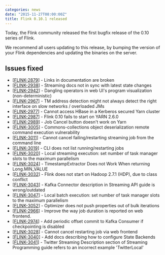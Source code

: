 ```yaml
---
categories: news
date: "2015-11-27T08:00:00Z"
title: Flink 0.10.1 released
---
```


Today, the Flink community released the first bugfix release of the 0.10 series of Flink.

We recommend all users updating to this release, by bumping the version of your Flink dependencies and updating the binaries on the server.

## Issues fixed

<ul class="list-unstyled">
<li>[<a href='https://issues.apache.org/jira/browse/FLINK-2879'>FLINK-2879</a>] -         Links in documentation are broken
</li>
<li>[<a href='https://issues.apache.org/jira/browse/FLINK-2938'>FLINK-2938</a>] -         Streaming docs not in sync with latest state changes
</li>
<li>[<a href='https://issues.apache.org/jira/browse/FLINK-2942'>FLINK-2942</a>] -         Dangling operators in web UI&#39;s program visualization (non-deterministic)
</li>
<li>[<a href='https://issues.apache.org/jira/browse/FLINK-2967'>FLINK-2967</a>] -         TM address detection might not always detect the right interface on slow networks / overloaded JMs
</li>
<li>[<a href='https://issues.apache.org/jira/browse/FLINK-2977'>FLINK-2977</a>] -         Cannot access HBase in a Kerberos secured Yarn cluster
</li>
<li>[<a href='https://issues.apache.org/jira/browse/FLINK-2987'>FLINK-2987</a>] -         Flink 0.10 fails to start on YARN 2.6.0
</li>
<li>[<a href='https://issues.apache.org/jira/browse/FLINK-2989'>FLINK-2989</a>] -         Job Cancel button doesn&#39;t work on Yarn
</li>
<li>[<a href='https://issues.apache.org/jira/browse/FLINK-3005'>FLINK-3005</a>] -         Commons-collections object deserialization remote command execution vulnerability
</li>
<li>[<a href='https://issues.apache.org/jira/browse/FLINK-3011'>FLINK-3011</a>] -         Cannot cancel failing/restarting streaming job from the command line
</li>
<li>[<a href='https://issues.apache.org/jira/browse/FLINK-3019'>FLINK-3019</a>] -         CLI does not list running/restarting jobs
</li>
<li>[<a href='https://issues.apache.org/jira/browse/FLINK-3020'>FLINK-3020</a>] -         Local streaming execution: set number of task manager slots to the maximum parallelism
</li>
<li>[<a href='https://issues.apache.org/jira/browse/FLINK-3024'>FLINK-3024</a>] -         TimestampExtractor Does not Work When returning Long.MIN_VALUE
</li>
<li>[<a href='https://issues.apache.org/jira/browse/FLINK-3032'>FLINK-3032</a>] -         Flink does not start on Hadoop 2.7.1 (HDP), due to class conflict
</li>
<li>[<a href='https://issues.apache.org/jira/browse/FLINK-3043'>FLINK-3043</a>] -         Kafka Connector description in Streaming API guide is wrong/outdated
</li>
<li>[<a href='https://issues.apache.org/jira/browse/FLINK-3047'>FLINK-3047</a>] -         Local batch execution: set number of task manager slots to the maximum parallelism
</li>
<li>[<a href='https://issues.apache.org/jira/browse/FLINK-3052'>FLINK-3052</a>] -         Optimizer does not push properties out of bulk iterations
</li>
<li>[<a href='https://issues.apache.org/jira/browse/FLINK-2966'>FLINK-2966</a>] -         Improve the way job duration is reported on web frontend.
</li>
<li>[<a href='https://issues.apache.org/jira/browse/FLINK-2974'>FLINK-2974</a>] -         Add periodic offset commit to Kafka Consumer if checkpointing is disabled
</li>
<li>[<a href='https://issues.apache.org/jira/browse/FLINK-3028'>FLINK-3028</a>] -         Cannot cancel restarting job via web frontend
</li>
<li>[<a href='https://issues.apache.org/jira/browse/FLINK-3040'>FLINK-3040</a>] -         Add docs describing how to configure State Backends
</li>
<li>[<a href='https://issues.apache.org/jira/browse/FLINK-3041'>FLINK-3041</a>] -         Twitter Streaming Description section of Streaming Programming guide refers to an incorrect example &#39;TwitterLocal&#39;
</li>
</ul>
                                                                                    

